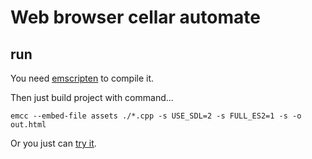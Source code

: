# Web browser cellar automate

## run

You need [emscripten](https://emscripten.org/) to compile it.

Then just build project with command...
```console
emcc --embed-file assets ./*.cpp -s USE_SDL=2 -s FULL_ES2=1 -s -o out.html
```

Or you just can [try it](https://defernus.com/examples/cellar/main.html).
